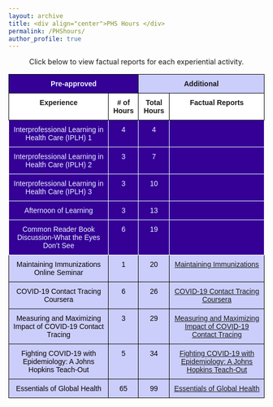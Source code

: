 ```yaml
---
layout: archive
title: <div align="center">PHS Hours </div>  
permalink: /PHShours/
author_profile: true
---  
```

<p style="text-align: center;">Click below to view factual reports for each experiential activity.</p>

  
  <style type="text/css">
.tg  {border-collapse:collapse;border-spacing:0;}
.tg td{border-color:black;border-style:solid;border-width:1px;font-family:Arial, sans-serif;font-size:14px;
  overflow:hidden;padding:10px 5px;word-break:normal;}
.tg th{border-color:black;border-style:solid;border-width:1px;font-family:Arial, sans-serif;font-size:14px;
  font-weight:normal;overflow:hidden;padding:10px 5px;word-break:normal;}
.tg .tg-t7s9{background-color:#cbcefb;border-color:#000000;font-weight:bold;text-align:center;vertical-align:top}
.tg .tg-rce2{background-color:#cbcefb;border-color:#000000;color:#6A5ACD;text-align:center;text-decoration:underline;
  vertical-align:top}
.tg .tg-un5y{background-color:#340096;border-color:#000000;color:#ecf4ff;font-weight:bold;text-align:center;vertical-align:top}
.tg .tg-mums{background-color:#ffffff;border-color:#000000;font-weight:bold;text-align:center;vertical-align:top}
.tg .tg-qsfr{background-color:#340096;border-color:#ffffff;color:#ecf4ff;text-align:center;vertical-align:top}
.tg .tg-l9lw{background-color:#340096;border-color:#ffffff;color:#ffffff;font-weight:bold;text-align:left;vertical-align:top}
.tg .tg-qr4s{background-color:#cbcefb;border-color:#000000;color:#080000;text-align:center;vertical-align:top}
@media screen and (max-width: 767px) {.tg {width: auto !important;}.tg col {width: auto !important;}.tg-wrap {overflow-x: auto;-webkit-overflow-scrolling: touch;}}</style>
<div class="tg-wrap"><table class="tg">
<tbody>
  <tr>
    <td class="tg-un5y" colspan="2">Pre-approved</td>
    <td class="tg-t7s9" colspan="2">Additional </td>
  </tr>
  <tr>
    <td class="tg-mums"><span style="font-weight:bold">Experience</span></td>
    <td class="tg-mums"><span style="font-weight:bold"># of Hours</span></td>
    <td class="tg-mums"><span style="font-weight:bold">Total Hours</span></td>
    <td class="tg-mums"><span style="font-weight:bold">Factual Reports</span></td>
  </tr>
  <tr>
    <td class="tg-qsfr">Interprofessional Learning in Health Care (IPLH) 1</td>
    <td class="tg-qsfr">4</td>
    <td class="tg-qsfr">4</td>
    <td class="tg-l9lw"></td>
  </tr>
  <tr>
    <td class="tg-qsfr">Interprofessional Learning in Health Care (IPLH) 2</td>
    <td class="tg-qsfr">3</td>
    <td class="tg-qsfr">7</td>
    <td class="tg-l9lw"></td>
  </tr>
  <tr>
    <td class="tg-qsfr">Interprofessional Learning in Health Care (IPLH) 3</td>
    <td class="tg-qsfr">3</td>
    <td class="tg-qsfr">10</td>
    <td class="tg-l9lw"></td>
  </tr>
  <tr>
    <td class="tg-qsfr">Afternoon of Learning</td>
    <td class="tg-qsfr">3</td>
    <td class="tg-qsfr">13</td>
    <td class="tg-l9lw"></td>
  </tr>
  <tr>
    <td class="tg-qsfr">Common Reader Book Discussion-What the Eyes Don’t See</td>
    <td class="tg-qsfr">6</td>
    <td class="tg-qsfr">19</td>
    <td class="tg-l9lw"></td>
  </tr>
  <tr>
    <td class="tg-qr4s">Maintaining Immunizations Online Seminar</td>
    <td class="tg-qr4s">1</td>
    <td class="tg-qr4s">20</td>
    <td class="tg-rce2"><a href="https://shalslikesepi.github.io/files/SN_APE 1 Immunizations Seminar.pdf" target="_blank" rel="noreferrer"> Maintaining Immunizations</a></td>
  <tr>
    <td class="tg-qr4s">COVID-19 Contact Tracing Coursera</td>
    <td class="tg-qr4s">6</td>
    <td class="tg-qr4s">26</td>
    <td class="tg-rce2"><a href="https://shalslikesepi.github.io/files/SN_APE 2 Contact Tracing 1.pdf" target="_blank" rel="noreferrer"> COVID-19 Contact Tracing Coursera</a></td>
  <tr>
    <td class="tg-qr4s">Measuring and Maximizing Impact of COVID-19 Contact Tracing</td>
    <td class="tg-qr4s">3</td>
    <td class="tg-qr4s">29</td>
    <td class="tg-rce2"><a href="https://shalslikesepi.github.io/files/SN_APE 3 Contact Tracing 2.pdf" target="_blank" rel="noreferrer"> Measuring and Maximizing Impact of COVID-19 Contact Tracing</a></td>
  <tr>
    <td class="tg-qr4s">Fighting COVID-19 with Epidemiology: A Johns Hopkins Teach-Out</td>
    <td class="tg-qr4s">5</td>
    <td class="tg-qr4s">34</td>
    <td class="tg-rce2"><a href="https://shalslikesepi.github.io/files/SN_APE 4 Fighting COVID.pdf" target="_blank" rel="noreferrer"> Fighting COVID-19 with Epidemiology: A Johns Hopkins Teach-Out</a></td>
  <tr>
    <td class="tg-qr4s">Essentials of Global Health</td>
    <td class="tg-qr4s">65</td>
    <td class="tg-qr4s">99</td>
    <td class="tg-rce2"><a href="https://shalslikesepi.github.io/files/SN_APE 5 Global Health.pdf" target="_blank" rel="noreferrer"> Essentials of Global Health</a></td>
  </tr>

